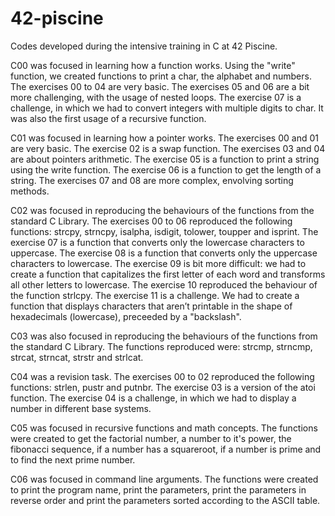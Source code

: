 # 42-piscine
Codes developed during the intensive training in C at 42 Piscine. 

C00 was focused in learning how a function works. 
Using the "write" function, we created functions to print a char, the alphabet and numbers. 
The exercises 00 to 04 are very basic. 
The exercises 05 and 06 are a bit more challenging, with the usage of nested loops.
The exercise 07 is a challenge, in which we had to convert integers with multiple digits to char. It was also the first usage of a recursive function.

C01 was focused in learning how a pointer works.
The exercises 00 and 01 are very basic.
The exercise 02 is a swap function.
The exercises 03 and 04 are about pointers arithmetic.
The exercise 05 is a function to print a string using the write function.
The exercise 06 is a function to get the length of a string.
The exercises 07 and 08 are more complex, envolving sorting methods.

C02 was focused in reproducing the behaviours of the functions from the standard C Library.
The exercises 00 to 06 reproduced the following functions: strcpy, strncpy, isalpha, isdigit, tolower, toupper and isprint.
The exercise 07 is a function that converts only the lowercase characters to uppercase.
The exercise 08 is a function that converts only the uppercase characters to lowercase.
The exercise 09 is bit more difficult: we had to create a function that capitalizes the first letter of each word and transforms all other letters to lowercase.
The exercise 10 reproduced the behaviour of the function strlcpy.
The exercise 11 is a challenge. We had to create a function that displays characters that aren’t printable in the shape of hexadecimals (lowercase), preceeded by a "backslash".

C03 was also focused in reproducing the behaviours of the functions from the standard C Library.
The functions reproduced were: strcmp, strncmp, strcat, strncat, strstr and strlcat.

C04 was a revision task.
The exercises 00 to 02 reproduced the following functions: strlen, pustr and putnbr.
The exercise 03 is a version of the atoi function.
The exercise 04 is a challenge, in which we had to display a number in different base systems.

C05 was focused in recursive functions and math concepts.
The functions were created to get the factorial number, a number to it's power, the fibonacci sequence, if a number has a squareroot, if a number is prime and to find the next prime number.

C06 was focused in command line arguments.
The functions were created to print the program name, print the parameters, print the parameters in reverse order and print the parameters sorted according to the ASCII table.
